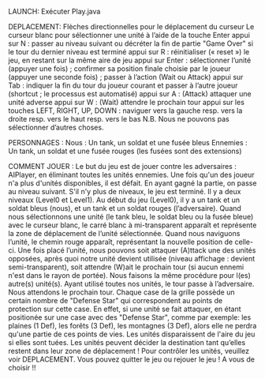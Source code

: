 LAUNCH:
Exécuter Play.java

DEPLACEMENT:
Flèches directionnelles pour le déplacement du curseur 
Le curseur blanc pour sélectionner une unité à l’aide de la touche Enter
appui sur N : passer au niveau suivant ou décréter la fin de partie "Game Over" si le tour du dernier niveau est terminé
appui sur R : réinitialiser (« reset ») le jeu, en restant sur la même aire de jeu
appui sur Enter : sélectionner l’unité (appuyer une fois) ; confirmer sa position finale choisie par le joueur (appuyer une seconde fois) ; passer à l’action (Wait ou Attack)
appui sur Tab : indiquer la fin du tour du joueur courant et passer à l’autre joueur (shortcut ; le processus est automatisé)
appui sur A : (Attack) attaquer une unité adverse
appui sur W : (Wait) attendre le prochain tour
appui sur les touches LEFT, RIGHT, UP, DOWN : naviguer vers la gauche resp. vers la droite resp. vers le haut resp. vers le bas
N.B. Nous ne pouvons pas sélectionner d’autres choses.

PERSONNAGES :
Nous : Un tank, un soldat et une fusée bleus
Ennemies : Un tank, un soldat et une fusée rouges
		(les fusées sont des extensions)

COMMENT JOUER :
Le but du jeu est de jouer contre les adversaires : AIPlayer, en éliminant toutes les unités ennemies. Une fois qu'un des joueur n'a plus d'unités disponibles, il est défait. En ayant gagné la partie, on passe au niveau suivant. S'il n'y plus de niveaux, le jeu est terminé.
Il y a deux niveaux (Level0 et Level1). 
Au début du jeu (Level0), il y a un tank et un soldat bleus (nous), et un tank et un soldat rouges (l’adversaire). 
Quand nous sélectionnons une unité (le tank bleu, le soldat bleu ou la fusée bleue) avec le curseur blanc, le carré blanc à mi-transparent apparaît et représente la zone de déplacement de l’unité sélectionnée. 
Quand nous naviguons l’unité, le chemin rouge apparaît, représentant la nouvelle position de celle-ci. Une fois placé l’unité, nous pouvons soit attaquer (A)ttack une des unités opposées, après quoi notre unité devient utilisée (niveau affichage : devient semi-transparent), soit attendre (W)ait le prochain tour (si aucun ennemi n'est dans le rayon de portée). Nous faisons la même procédure pour l(es) autre(s) unité(s). Ayant utilisé toutes nos unités, le tour passe à l’adversaire. Nous attendons le prochain tour.
Chaque case de la grille possède un certain nombre de "Defense Star" qui correspondent au points de protection sur cette case. En effet, si une unité se fait attaquer, en étant positionée sur une case avec des "Defense Star", comme par exemple: les plaines (1 Def), les forêts (3 Def), les montagnes (3 Def), alors elle ne perdra qu'une partie de ces points de vies. 
Les unités disparaissent de l'aire du jeu si elles sont tuées. 
Les unités peuvent décider la destination tant qu’elles restent dans leur zone de déplacement !
Pour contrôler les unités, veuillez voir DEPLACEMENT.
Vous pouvez quitter le jeu ou rejouer le jeu ! A vous de choisir !!
